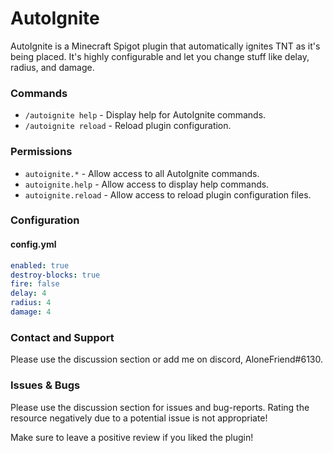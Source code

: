 # AutoIgnite

AutoIgnite is a Minecraft Spigot plugin that automatically ignites TNT as it's being placed. It's highly configurable and let you change stuff like delay, radius, and damage.

### Commands
* `/autoignite help` - Display help for AutoIgnite commands.
* `/autoignite reload` - Reload plugin configuration.

### Permissions
* `autoignite.*` - Allow access to all AutoIgnite commands.
* `autoignite.help` - Allow access to display help commands.
* `autoignite.reload` - Allow access to reload plugin configuration files.

### Configuration
#### config.yml
```yml
enabled: true
destroy-blocks: true
fire: false
delay: 4
radius: 4
damage: 4
```

### Contact and Support
Please use the discussion section or add me on discord, AloneFriend#6130.

### Issues & Bugs
Please use the discussion section for issues and bug-reports. Rating the resource negatively due to a potential issue is not appropriate!

Make sure to leave a positive review if you liked the plugin!
